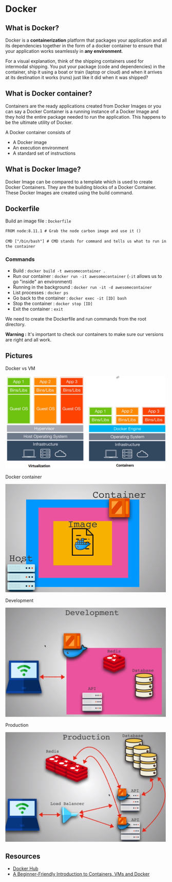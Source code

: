 # Docker

## What is Docker?

Docker is a **containerization** platform that packages your application and all its dependencies together in the form of a docker container to ensure that your application works seamlessly in **any environment**.

For a visual explanation, think of the shipping containers used for intermodal shipping. You put your package (code and dependencies) in the container, ship it using a boat or train (laptop or cloud) and when it arrives at its destination it works (runs) just like it did when it was shipped?

## What is Docker container?

Containers are the ready applications created from Docker Images or you can say a Docker Container is a running instance of a Docker Image and they hold the entire package needed to run the application. This happens to be the ultimate utility of Docker.

A Docker container consists of

- A Docker image
- An execution environment
- A standard set of instructions

## What is Docker Image?

Docker Image can be compared to a template which is used to create Docker Containers. They are the building blocks of a Docker Container. These Docker Images are created using the build command.

## Dockerfile

Build an image file : `Dockerfile` 

```
FROM node:8.11.1 # Grab the node carbon image and use it ()

CMD ["/bin/bash"] # CMD stands for command and tells us what to run in the container
```

### Commands

- Build : `docker build -t awesomecontainer .`
- Run our container : `docker run -it awesomecontainer` (`-it` allows us to go "inside" an environment)
- Running in the background : `docker run -it -d awesomecontainer`
- List processes : `docker ps`
- Go back to the container : `docker exec -it [ID] bash`
- Stop the container : `docker stop [ID]`
- Exit the container : `exit`

We need to create the Dockerfile and run commands from the root directory.

**Warning :** It's important to check our containers to make sure our versions are right and all work.

## Pictures

Docker vs VM

<img src="docker_vm.png" width="500px"/>

Docker container 

<img src="docker_container.png" width="500px"/>

Development

<img src="development.png" width="500px"/>

Production

<img src="production.png" width="500px"/>

## Resources

- [Docker Hub](https://hub.docker.com/)
- [A Beginner-Friendly Introduction to Containers, VMs and Docker](https://medium.freecodecamp.org/a-beginner-friendly-introduction-to-containers-vms-and-docker-79a9e3e119b)
